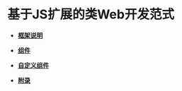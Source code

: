 # 基于JS扩展的类Web开发范式<a name="ZH-CN_TOPIC_0000001173181326"></a>

-   **[框架说明](js-framework.md)**  

-   **[组件](js-components.md)**  

-   **[自定义组件](js-components-custom.md)**  

-   **[附录](js-appendix.md)**  


